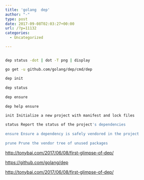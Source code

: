 ```yaml
---
title: 'golang  dep'
author: "-"
type: post
date: 2017-09-08T02:03:27+00:00
url: /?p=11132
categories:
  - Uncategorized

---
```

```bash
  
dep status -dot | dot -T png | display

go get -u github.com/golang/dep/cmd/dep
  
dep init
  
dep status
  
dep ensure
  
dep help ensure

init Initialize a new project with manifest and lock files
  
status Report the status of the project's dependencies
  
ensure Ensure a dependency is safely vendored in the project
  
prune Prune the vendor tree of unused packages

```

http://tonybai.com/2017/06/08/first-glimpse-of-dep/
  
https://github.com/golang/dep
  
http://tonybai.com/2017/06/08/first-glimpse-of-dep/